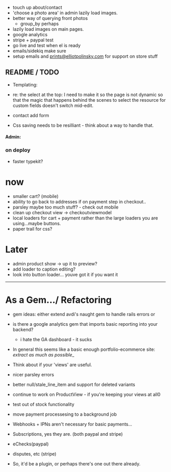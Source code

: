 - touch up about/contact
- 'choose a photo area' in admin lazily load images.
- better way of querying front photos
  - group_by perhaps
- lazily load images on main pages.
- google analytics
- stripe + paypal test 
- go live and test when el is ready
- emails/sidekiq make sure
- setup emails and prints@elliotpolinsky.com for support on store stuff
## README / TODO


- Templating:

- re: the select at the top: I need to make it so the page is not dynamic so that the magic that happens behind the scenes to
  select the resource for custom fields doesn't switch mid-edit. 

- contact add form

- Css saving needs to be resilliant - think about a way to handle that.

#### Admin:


### on deploy
- faster typekit?

# now
- smaller cart? (mobile)
- ability to go back to addresses if on payment step in checkout..
- parsley maybe too much stuff? - check out mobile
- clean up checkout view -> checkoutviewmodel
- local loaders for cart + payment rather than the large loaders you are using...maybe buttons.
- paper trail for css?


# Later
- admin product show -> up it to preview?
- add loader to caption editing?
- look into button loader... youve got it if you want it

---


# As a Gem.../ Refactoring
- gem ideas: either extend avdi's naught gem to handle rails errors
or
- is there a google analytics gem that imports basic reporting into your backend? 
  - i hate the GA dashboard - it sucks

- In general this seems like a basic enough portfolio-ecommerce site:
  _extract as much as possible__

- Think about if your 'views' are useful.
- nicer parsley errors
- better null/stale_line_item and support for deleted variants
- continue to work on ProductView - if you're keeping your views at all0
- test out of stock functionality
- move payment processesing to a background job 

- Webhooks + IPNs aren't necessary for basic payments...
 - Subscriptions, yes they are. (both paypal and stripe)
 - eChecks(paypal)
 - disputes, etc (stripe)
 - So, it'd be a plugin, or perhaps there's one out there already. 
